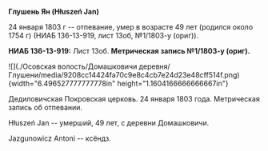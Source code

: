 **Глушень Ян (Hłuszeń Jan)**

24 января 1803 г -- отпевание, умер в возрасте 49 лет (родился около
1754 г) (НИАБ 136-13-919, лист 13об, №1/1803-у (ориг)).

**НИАБ 136-13-919:** Лист 13об. **Метрическая запись №1/1803-у (ориг).**

![](./Осовская волость/Домашковичи деревня/Глушени/media/9208cc14424fa70c9e8c4cb7e24d23e48cff514f.png){width="6.496527777777778in"
height="1.1604166666666667in"}

Дедиловичская Покровская церковь. 24 января 1803 года. Метрическая
запись об отпевании.

Hłuszeń Jan -- умерший, 49 лет, с деревни Домашковичи.

Jazgunowicz Antoni -- ксёндз.
